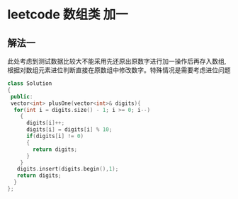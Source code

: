 # leetcode 数组类 加一

## 解法一

此处考虑到测试数据比较大不能采用先还原出原数字进行加一操作后再存入数组,根据对数组元素进位判断直接在原数组中修改数字。特殊情况是需要考虑进位问题

```c++
class Solution
{
 public:
 vector<int> plusOne(vector<int>& digits){
  for(int i = digits.size() - 1; i >= 0; i--)
    {
      digits[i]++;
      digits[i] = digits[i] % 10;
      if(digits[i] != 0)
      {
        return digits;
      }
    }
   digits.insert(digits.begin(),1);
   return digits;
  }
};
```
